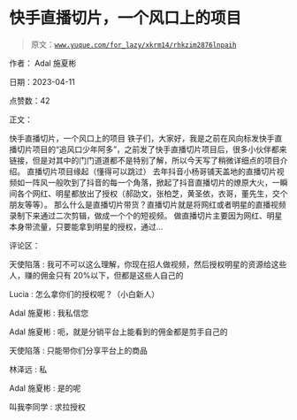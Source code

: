 # 快手直播切片，一个风口上的项目

> 原文：[`www.yuque.com/for_lazy/xkrm14/rhkzim2876lnpaih`](https://www.yuque.com/for_lazy/xkrm14/rhkzim2876lnpaih)

作者： Adal 施夏彬

日期：2023-04-11

点赞数：42

正文：

快手直播切片，一个风口上的项目 铁子们，大家好，我是之前在风向标发快手直播切片项目的“追风口少年阿多”，之前发了快手直播切片项目后，很多小伙伴都来链接，但是对其中的门门道道都不是特别了解，所以今天写了稍微详细点的项目介绍。 直播切片项目缘起（懂得可以跳过） 去年抖音小杨哥铺天盖地的直播切片视频如一阵风一般吹到了抖音的每一个角落，掀起了抖音直播切片的燎原大火，一瞬间各个网红、明星都放出了授权（郝劭文，张柏芝，黄圣依，衣哥，董先生，交个朋友等等）。 那么什么是直播切片带货？直播切片就是将网红或者明星的直播视频录制下来通过二次剪辑，做成一个个的短视频。 做直播切片主要因为网红、明星本身带流量，只要能拿到明星的授权，通过...

评论区：

天使陷落 : 我可不可以这么理解，你现在招人做视频，然后授权明星的资源给这些人，赚的佣金只有 20%以下，但都是这些人自己的

Lucia : 怎么拿你们的授权呢？（小白新人）

Adal 施夏彬 : 我私信您

Adal 施夏彬 : 呃，就是分销平台上能看到的佣金都是剪手自己的

天使陷落 : 只能带你们分享平台上的商品

林泽远 : 私

Adal 施夏彬 : 是的呢

叫我李同学 : 求拉授权



